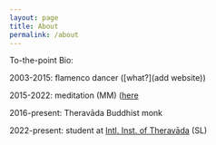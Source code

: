 ```yaml
---
layout: page
title: About
permalink: /about
---
```

To-the-point Bio:

2003-2015: flamenco dancer ([what?](add website))

2015-2022: meditation (MM) ([here](https://www.paaukforestmonastery.org/) 

2016-present: Theravāda Buddhist monk
<div id="timer"></div>

<script>
  // Set the date you want to count from
  var countDownDate = new Date("2016-10-07").getTime(); // Replace YYYY-MM-DD with your specific date

  // Update the timer every second
  var x = setInterval(function() {
    // Get the current date and time
    var now = new Date().getTime();

    // Calculate the time elapsed since the specified date
    var elapsed = now - countDownDate;

    // Calculate years, months, and days
    var years = new Date(elapsed).getUTCFullYear() - 1970; // Adjust for epoch year
    var months = new Date(elapsed).getUTCMonth(); // Get month (0-11)
    var days = new Date(elapsed).getUTCDate() - 1; // Get day of the month (1-31)

    // Display the result in the timer div
    document.getElementById("timer").innerHTML =
      years + "y " + months + "m " + days + "d ";

  }, 1000);
</script>

2022-present: student at [Intl. Inst. of Theravāda](https://www.theravado.com/) (SL)
